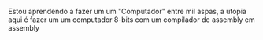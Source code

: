 Estou aprendendo a fazer um um "Computador" entre mil aspas, a utopia
aqui é fazer um um computador 8-bits com um compilador de assembly em assembly 
